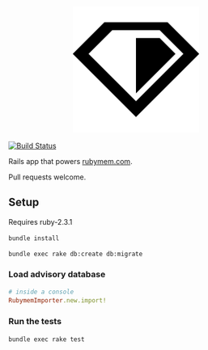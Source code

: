 <p align="center">
  <img width="250" height="250" src="/logo/rubymem-logo.png">
</p>

[![Build Status](https://travis-ci.org/ombulabs/rubymem.com.svg?branch=master)](https://travis-ci.org/ombulabs/rubymem.com)

Rails app that powers [rubymem.com](https://rubymem.com).

Pull requests welcome.

## Setup

Requires ruby-2.3.1

`bundle install`

`bundle exec rake db:create db:migrate`

### Load advisory database
```ruby
# inside a console
RubymemImporter.new.import!
```

### Run the tests
`bundle exec rake test`
